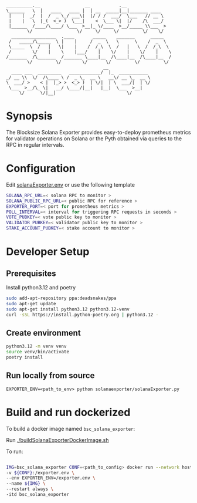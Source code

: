 ```
__________.__                 __           .__
\______   \  |   ____   ____ |  | __  _____|__|_______ ____
 |    |  _/  |  /  _ \_/ ___\|  |/ / /  ___/  \___   // __ \
 |    |   \  |_(  <_> )  \___|    <  \___ \|  |/    /\  ___/
 |______  /____/\____/ \___  >__|_ \/____  >__/_____ \\___  >
        \/                 \/     \/     \/         \/    \/
  _________________  .____       _____    _______      _____
 /   _____/\_____  \ |    |     /  _  \   \      \    /  _  \
 \_____  \  /   |   \|    |    /  /_\  \  /   |   \  /  /_\  \
 /        \/    |    \    |___/    |    \/    |    \/    |    \
/_______  /\_______  /_______ \____|__  /\____|__  /\____|__  /
        \/         \/        \/       \/         \/         \/
                                     __
  ____ ___  _________   ____________/  |_  ___________
_/ __ \\  \/  /\____ \ /  _ \_  __ \   __\/ __ \_  __ \
\  ___/ >    < |  |_> >  <_> )  | \/|  | \  ___/|  | \/
 \___  >__/\_ \|   __/ \____/|__|   |__|  \___  >__|
     \/      \/|__|                           \/
```

# Synopsis

The Blocksize Solana Exporter provides easy-to-deploy prometheus metrics for validator operations on Solana or the Pyth obtained via queries to the RPC in regular intervals.

# Configuration

Edit [solanaExporter.env](./solanaExporter.env) or use the following template

```bash
SOLANA_RPC_URL=< solana RPC to monitor >
SOLANA_PUBLIC_RPC_URL=< public RPC for reference >
EXPORTER_PORT=< port for prometheus metrics >
POLL_INTERVAL=< interval for triggering RPC requests in seconds >
VOTE_PUBKEY=< vote public key to monitor >
VALIDATOR_PUBKEY=< validator public key to monitor >
STAKE_ACCOUNT_PUBKEY=< stake account to monitor >
```

# Developer Setup

## Prerequisites

Install python3.12 and poetry

```bash
sudo add-apt-repository ppa:deadsnakes/ppa
sudo apt-get update
sudo apt-get install python3.12 python3.12-venv
curl -sSL https://install.python-poetry.org | python3.12 -
```

## Create environment

```bash
python3.12 -m venv venv
source venv/bin/activate
poetry install
```

## Run locally from source

`EXPORTER_ENV=<path_to_env> python solanaexporter/solanaExporter.py`

# Build and run dockerized

To build a docker image named `bsc_solana_exporter`:

Run [./buildSolanaExporterDockerImage.sh](./buildSolanaExporterDockerImage.sh)

To run:

```bash

IMG=bsc_solana_exporter CONF=<path_to_config> docker run --network host \
-v ${CONF}:/exporter.env \
--env EXPORTER_ENV=/exporter.env \
--name ${IMG} \
--restart always \
-itd bsc_solana_exporter
```
